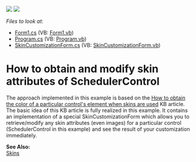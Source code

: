 <!-- default badges list -->
[![](https://img.shields.io/badge/Open_in_DevExpress_Support_Center-FF7200?style=flat-square&logo=DevExpress&logoColor=white)](https://supportcenter.devexpress.com/ticket/details/E3451)
[![](https://img.shields.io/badge/📖_How_to_use_DevExpress_Examples-e9f6fc?style=flat-square)](https://docs.devexpress.com/GeneralInformation/403183)
<!-- default badges end -->
<!-- default file list -->
*Files to look at*:

* [Form1.cs](./CS/Form1.cs) (VB: [Form1.vb](./VB/Form1.vb))
* [Program.cs](./CS/Program.cs) (VB: [Program.vb](./VB/Program.vb))
* [SkinCustomizationForm.cs](./CS/SkinCustomizationForm.cs) (VB: [SkinCustomizationForm.vb](./VB/SkinCustomizationForm.vb))
<!-- default file list end -->
# How to obtain and modify skin attributes of SchedulerControl


<p>The approach implemented in this example is based on the <a href="https://www.devexpress.com/Support/Center/p/A2967">How to obtain the color of a particular control's element when skins are used</a> KB article. The basic idea of this KB article is fully realized in this example. It contains an implementation of a special SkinCustomizationForm which allows you to retrieve/modify any skin attributes (even images) for a particular control (SchedulerControl in this example) and see the result of your customization immediately.</p><p><strong>See </strong><strong>A</strong><strong>lso:</strong><br />
<a href="http://documentation.devexpress.com/#WindowsForms/CustomDocument2399"><u>Skins</u></a></p>

<br/>


